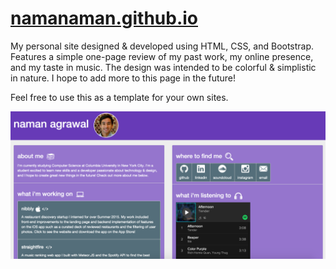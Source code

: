 # [namanaman.github.io](http://namanaman.github.io)

My personal site designed & developed using HTML, CSS, and Bootstrap. Features a simple one-page review of my past work, my online presence, and my taste in music. The design was intended to be colorful & simplistic in nature. I hope to add more to this page in the future!

Feel free to use this as a template for your own sites.

![Not found](/images/web_shot.png?raw=true "View 1")
